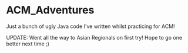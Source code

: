 # ACM_Adventures

Just a bunch of ugly Java code I've written whilst practicing for ACM!

UPDATE: Went all the way to Asian Regionals on first try! Hope to go one better next time ;)